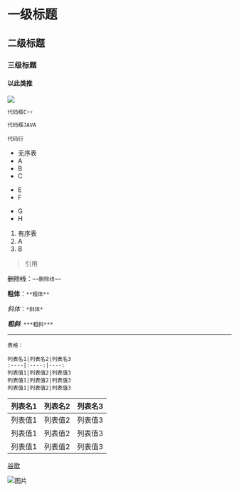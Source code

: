 # 一级标题
## 二级标题
### 三级标题
#### 以此类推

<img src="https://www.zhihu.com/equation?tex= \sum_{k=1}^{|G|} m^{gcd(|G|,k)}" />

```C++
代码框C++
```

```Java
代码框JAVA
```
`代码行`

* 无序表
* A
* B
* C
- E
- F
+ G
+ H

1. 有序表
2. A
3. B

> 引用

~~删除线~~：`~~删除线~~`

**粗体**：`**粗体**`

*斜体*：`*斜体*`

***粗斜***: `***粗斜***`

---

```
表格：

列表名1|列表名2|列表名3
:----|:----:|----:
列表值1|列表值2|列表值3
列表值1|列表值2|列表值3
列表值1|列表值2|列表值3
```

列表名1|列表名2|列表名3
:----|:----:|----:
列表值1|列表值2|列表值3
列表值1|列表值2|列表值3
列表值1|列表值2|列表值3

[谷歌](www.google.com)


![图片](http://img1.gamersky.com/upimg/pic/2017/04/26/201704260939177437.jpg)
